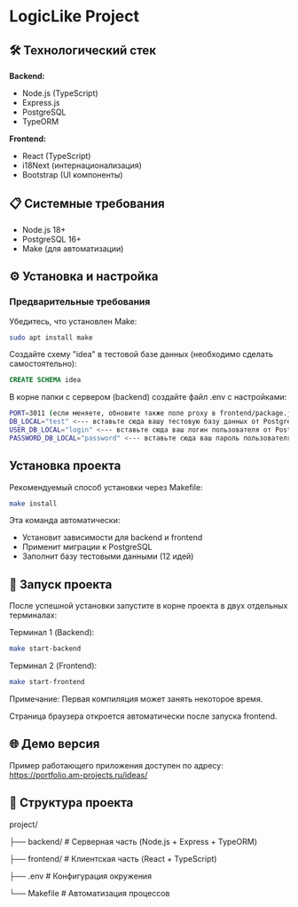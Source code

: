 # LogicLike Project

## 🛠 Технологический стек

**Backend:**
- Node.js (TypeScript)
- Express.js
- PostgreSQL
- TypeORM

**Frontend:**
- React (TypeScript)
- i18Next (интернационализация)
- Bootstrap (UI компоненты)

## 📋 Системные требования

- Node.js 18+
- PostgreSQL 16+
- Make (для автоматизации)

## ⚙️ Установка и настройка

### Предварительные требования

Убедитесь, что установлен Make:
```bash
sudo apt install make
```

Создайте схему "idea" в тестовой базе данных (необходимо сделать самостоятельно):
```sql
CREATE SCHEMA idea
```

В корне папки с сервером (backend) создайте файл .env с настройками:
```bash
PORT=3011 (если меняете, обновите также поле proxy в frontend/package.json)
DB_LOCAL="test" <--- вставьте сюда вашу тестовую базу данных от PostgreSQL
USER_DB_LOCAL="login" <--- вставьте сюда ваш логин пользователя от PostgreSQL
PASSWORD_DB_LOCAL="password" <--- вставьте сюда ваш пароль пользователя от PostgreSQL
```

## Установка проекта
Рекомендуемый способ установки через Makefile:
```bash
make install
```

Эта команда автоматически:
- Установит зависимости для backend и frontend
- Применит миграции к PostgreSQL
- Заполнит базу тестовыми данными (12 идей)

## 🚀 Запуск проекта
После успешной установки запустите в корне проекта в двух отдельных терминалах:

Терминал 1 (Backend):
```bash
make start-backend
```
Терминал 2 (Frontend): 
```bash
make start-frontend
```

Примечание: Первая компиляция может занять некоторое время.

Страница браузера откроется автоматически после запуска frontend.

## 🌐 Демо версия
Пример работающего приложения доступен по адресу: https://portfolio.am-projects.ru/ideas/

## 📁 Структура проекта
project/

├── backend/          # Серверная часть (Node.js + Express + TypeORM)

├── frontend/         # Клиентская часть (React + TypeScript)

├── .env             # Конфигурация окружения

└── Makefile         # Автоматизация процессов